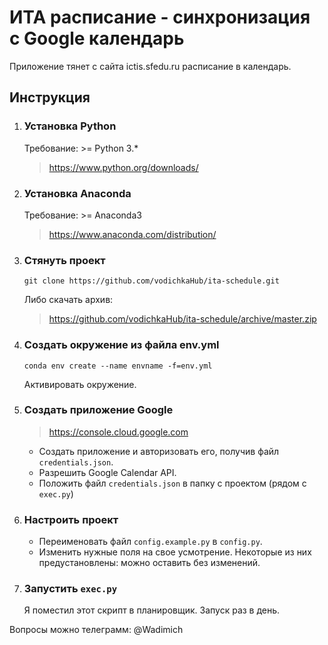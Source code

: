 # ИТА расписание - синхронизация с Google календарь

Приложение тянет с сайта ictis.sfedu.ru расписание в календарь.
## Инструкция
1. ### Установка Python
    Требование: >= Python 3.*
    >https://www.python.org/downloads/

2. ### Установка Anaconda
    Требование:  >= Anaconda3
    >https://www.anaconda.com/distribution/

3. ### Стянуть проект
    `git clone https://github.com/vodichkaHub/ita-schedule.git`

    Либо скачать архив:
    >https://github.com/vodichkaHub/ita-schedule/archive/master.zip

4. ### Создать окружение из файла env.yml
    `conda env create --name envname -f=env.yml`

    Активировать окружение.

5. ### Создать приложение Google
    >https://console.cloud.google.com
    - Создать приложение и авторизовать его, получив файл `credentials.json`.
    - Разрешить Google Calendar API.
    - Положить файл `credentials.json` в папку с проектом (рядом с `exec.py`)

6. ### Настроить проект
    - Переименовать файл `config.example.py` в `config.py`.
    - Изменить нужные поля на свое усмотрение. Некоторые из них предустановлены: можно оставить без изменений.

7. ### Запустить `exec.py`
    Я поместил этот скрипт в планировщик. Запуск раз в день.
    
Вопросы можно  телеграмм: @Wadimich
